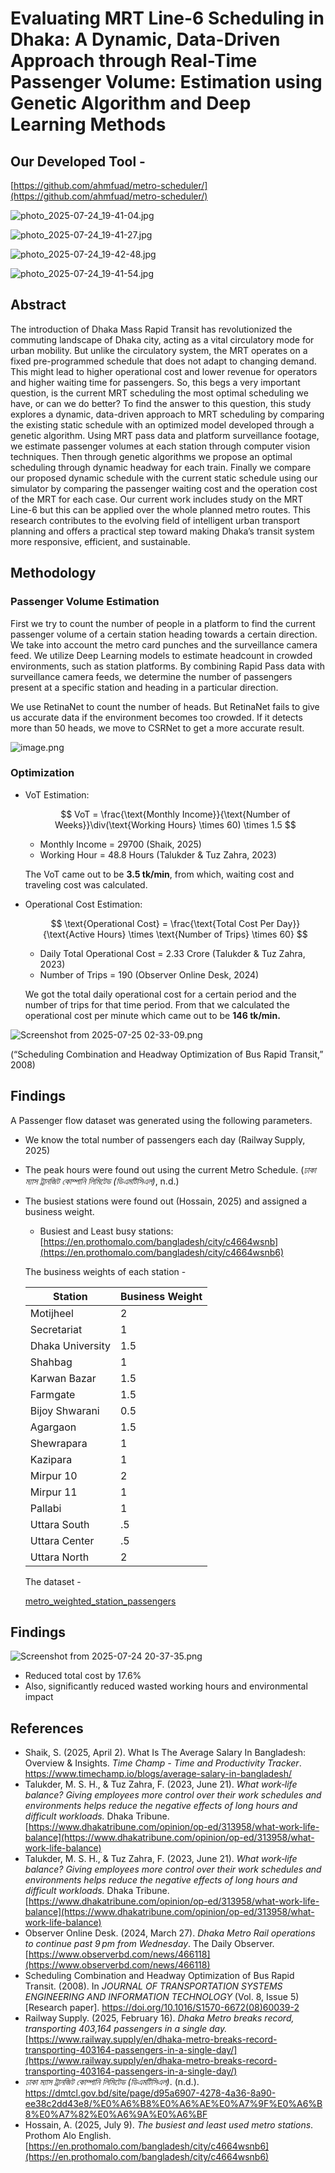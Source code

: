 # Evaluating MRT Line-6 Scheduling in Dhaka: A Dynamic, Data-Driven Approach through Real-Time Passenger Volume: Estimation using Genetic Algorithm and Deep Learning Methods

## Our Developed Tool -

[https://github.com/ahmfuad/metro-scheduler/](https://github.com/ahmfuad/metro-scheduler/)

![photo_2025-07-24_19-41-04.jpg](Images/Evaluating_MRT_Line6_Dhaka/photo_2025-07-24_19-41-04.jpg)

![photo_2025-07-24_19-41-27.jpg](Images/Evaluating_MRT_Line6_Dhaka/photo_2025-07-24_19-41-27.jpg)

![photo_2025-07-24_19-42-48.jpg](Images/Evaluating_MRT_Line6_Dhaka/photo_2025-07-24_19-42-48.jpg)

![photo_2025-07-24_19-41-54.jpg](Images/Evaluating_MRT_Line6_Dhaka/photo_2025-07-24_19-41-54.jpg)

## Abstract

The introduction of Dhaka Mass Rapid Transit has revolutionized the commuting landscape of Dhaka city, acting as a vital circulatory mode for urban mobility. But unlike the circulatory system, the MRT operates on a fixed pre-programmed schedule that does not adapt to changing demand. This might lead to higher operational cost and lower revenue for operators and higher waiting time for passengers. So, this begs a very important question, is the current MRT scheduling the most optimal scheduling we have, or can we do better? To find the answer to this question, this study explores a dynamic, data-driven approach to MRT scheduling by comparing the existing static schedule with an optimized model developed through a genetic algorithm. Using MRT pass data and platform surveillance footage, we estimate passenger volumes at each station through computer vision techniques. Then through genetic algorithms we propose an optimal scheduling through dynamic headway for each train. Finally we compare our proposed dynamic schedule with the current static schedule using our simulator by comparing the passenger waiting cost and the operation cost of the MRT for each case.  Our current work includes study on the MRT Line-6 but this can be applied over the whole planned metro routes. This research contributes to the evolving field of intelligent urban transport planning and offers a practical step toward making Dhaka’s transit system more responsive, efficient, and sustainable.

## Methodology

### Passenger Volume Estimation

First we try to count the number of people in a platform to find the current passenger volume of a certain station heading towards a certain direction. We take into account the metro card punches and the surveillance camera feed.
We utilize Deep Learning models to estimate headcount in crowded environments, such as station platforms. By combining Rapid Pass data with surveillance camera feeds, we determine the number of passengers present at a specific
station and heading in a particular direction.

We use RetinaNet to count the number of heads. But RetinaNet fails to give us accurate data if the environment becomes too crowded. If it detects more than 50 heads, we move to CSRNet to get a more accurate result.

![image.png](Images/Evaluating_MRT_Line6_Dhaka/image.png)

### Optimization

- VoT Estimation:
    
    $$
    VoT = \frac{\text{Monthly Income}}{\text{Number of Weeks}}\div(\text{Working Hours} \times 60) \times 1.5
    $$
    
    - Monthly Income = 29700 (Shaik, 2025)
    - Working Hour = 48.8 Hours (Talukder & Tuz Zahra, 2023)
    
    The VoT came out to be **3.5 tk/min**, from which, waiting cost and traveling cost was calculated.
    
- Operational Cost Estimation:
    
    $$
    \text{Operational Cost} = \frac{\text{Total Cost Per Day}}{\text{Active Hours} \times \text{Number of Trips} \times 60}
    $$
    
    - Daily Total Operational Cost = 2.33 Crore (Talukder & Tuz Zahra, 2023)
    - Number of Trips = 190 (Observer Online Desk, 2024)
    
    We got the total daily operational cost for a certain period and the number of trips for that time period. From that we calculated the operational cost per minute which came out to be **146 tk/min.**
    

![Screenshot from 2025-07-25 02-33-09.png](Images/Evaluating_MRT_Line6_Dhaka/Screenshot_from_2025-07-25_02-33-09.png)

(“Scheduling Combination and Headway Optimization of Bus Rapid Transit,” 2008)

## Findings

A Passenger flow dataset was generated using the following parameters.

- We know the total number of passengers each day (Railway Supply, 2025)
- The peak hours were found out using the current Metro Schedule. (*ঢাকা ম্যাস ট্রানজিট কোম্পানি লিমিটেড (ডিএমটিসিএল)*, n.d.)
- The busiest stations were found out (Hossain, 2025) and assigned a business weight.
    - Busiest and Least busy stations: [https://en.prothomalo.com/bangladesh/city/c4664wsnb](https://en.prothomalo.com/bangladesh/city/c4664wsnb6)
    
    The business weights of each station -
    
    | Station | Business Weight |
    | --- | --- |
    | Motijheel | 2 |
    | Secretariat | 1 |
    | Dhaka University | 1.5 |
    | Shahbag | 1 |
    | Karwan Bazar | 1.5 |
    | Farmgate | 1.5 |
    | Bijoy Shwarani | 0.5 |
    | Agargaon | 1.5 |
    | Shewrapara | 1 |
    | Kazipara | 1 |
    | Mirpur 10 | 2 |
    | Mirpur 11 | 1 |
    | Pallabi | 1 |
    | Uttara South | .5 |
    | Uttara Center | .5 |
    | Uttara North | 2 |
    
    The dataset -
    
    [metro_weighted_station_passengers](Images/Evaluating_MRT_Line6_Dhaka/metro_weighted_station_passengers%2023a499b277fa814d9c56fe44b636d9c8.csv)
    

## Findings

![Screenshot from 2025-07-24 20-37-35.png](Images/Evaluating_MRT_Line6_Dhaka/Screenshot_from_2025-07-24_20-37-35.png)

- Reduced total cost by 17.6%
- Also, significantly reduced wasted working hours and environmental impact

## References

- Shaik, S. (2025, April 2). What Is The Average Salary In Bangladesh: Overview & Insights. *Time Champ - Time and Productivity Tracker*. https://www.timechamp.io/blogs/average-salary-in-bangladesh/
- Talukder, M. S. H., & Tuz Zahra, F. (2023, June 21). *What work‑life balance? Giving employees more control over their work schedules and environments helps reduce the negative effects of long hours and difficult workloads.* Dhaka Tribune. [https://www.dhakatribune.com/opinion/op-ed/313958/what-work-life-balance](https://www.dhakatribune.com/opinion/op-ed/313958/what-work-life-balance)
- Talukder, M. S. H., & Tuz Zahra, F. (2023, June 21). *What work‑life balance? Giving employees more control over their work schedules and environments helps reduce the negative effects of long hours and difficult workloads.* Dhaka Tribune. [https://www.dhakatribune.com/opinion/op-ed/313958/what-work-life-balance](https://www.dhakatribune.com/opinion/op-ed/313958/what-work-life-balance)
- Observer Online Desk. (2024, March 27). *Dhaka Metro Rail operations to continue past 9 pm from Wednesday*. The Daily Observer. [https://www.observerbd.com/news/466118](https://www.observerbd.com/news/466118)
- Scheduling Combination and Headway Optimization of Bus Rapid Transit. (2008). In *JOURNAL OF TRANSPORTATION SYSTEMS ENGINEERING AND INFORMATION TECHNOLOGY* (Vol. 8, Issue 5) [Research paper]. https://doi.org/10.1016/S1570-6672(08)60039-2
- Railway Supply. (2025, February 16). *Dhaka Metro breaks record, transporting 403,164 passengers in a single day.* [https://www.railway.supply/en/dhaka-metro-breaks-record-transporting-403164-passengers-in-a-single-day/](https://www.railway.supply/en/dhaka-metro-breaks-record-transporting-403164-passengers-in-a-single-day/)
- *ঢাকা ম্যাস ট্রানজিট কোম্পানি লিমিটেড (ডিএমটিসিএল)*. (n.d.). https://dmtcl.gov.bd/site/page/d95a6907-4278-4a36-8a90-ee38c2dd43e8/%E0%A6%B8%E0%A6%AE%E0%A7%9F%E0%A6%B8%E0%A7%82%E0%A6%9A%E0%A6%BF
- Hossain, A. (2025, July 9). *The busiest and least used metro stations*. Prothom Alo English. [https://en.prothomalo.com/bangladesh/city/c4664wsnb6](https://en.prothomalo.com/bangladesh/city/c4664wsnb6)